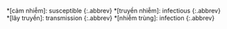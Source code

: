 *[cảm nhiễm]: susceptible
{:.abbrev}
*[truyền nhiễm]: infectious
{:.abbrev}
*[lây truyền]: transmission
{:.abbrev}
*[nhiễm trùng]: infection
{:.abbrev}
